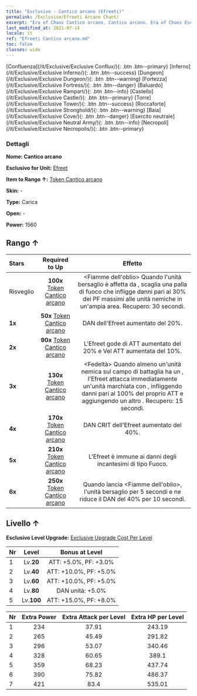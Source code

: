 ```yaml
---
title: "Esclusivo - Cantico arcano (Efreeti)"
permalink: /Exclusive/Efreeti Arcane Chant/
excerpt: "Era of Chaos Cantico arcano. Cantico arcano. Era of Chaos Esclusivo Cantico arcano. Efreet Esclusivo."
last_modified_at: 2021-07-14
locale: it
ref: "Efreeti Cantico arcano.md"
toc: false
classes: wide
---
```

 [Confluenza](/it/Exclusive/Exclusive Conflux/){: .btn .btn--primary} [Inferno](/it/Exclusive/Exclusive Inferno/){: .btn .btn--success} [Dungeon](/it/Exclusive/Exclusive Dungeon/){: .btn .btn--warning} [Fortezza](/it/Exclusive/Exclusive Fortress/){: .btn .btn--danger} [Baluardo](/it/Exclusive/Exclusive Rampart/){: .btn .btn--info} [Castello](/it/Exclusive/Exclusive Castle/){: .btn .btn--primary} [Torre](/it/Exclusive/Exclusive Tower/){: .btn .btn--success} [Roccaforte](/it/Exclusive/Exclusive Stronghold/){: .btn .btn--warning} [Baia](/it/Exclusive/Exclusive Cove/){: .btn .btn--danger} [Esercito neutrale](/it/Exclusive/Exclusive Neutral Army/){: .btn .btn--info} [Necropoli](/it/Exclusive/Exclusive Necropolis/){: .btn .btn--primary} 

### Dettagli
 **Nome: Cantico arcano** 

 **Esclusivo for Unit:** [Efreet](/it/units/Efreeti/) 

 **Item to Rango ↑:** [Token Cantico arcano](/ItemsIT/con_915/)

 **Skin:** -

 **Type:** Carica

 **Open:** -

 **Power:** 1560

## Rango ↑

  |     Stars    |  Required to Up | Effetto |
  |:-------------|:---------------:|:---------------:|
  |  Risveglio  | **100x** [Token Cantico arcano](/ItemsIT/con_915/) | <Fiamme dell'oblio> Quando l'unità bersaglio è affetta da <Combustione>, scaglia una palla di fuoco che infligge danni pari al 30% dei PF massimi alle unità nemiche in un'ampia area. Recupero: 30 secondi. |
  | **1x** <i class="fas fa-star"/> | **50x** [Token Cantico arcano](/ItemsIT/con_915/) | DAN dell'Efreet aumentato del 20%. |
  | **2x** <i class="fas fa-star"/> | **90x** [Token Cantico arcano](/ItemsIT/con_915/) | L'Efreet gode di ATT aumentato del 20% e Vel ATT aumentata del 10%. |
  | **3x** <i class="fas fa-star"/> | **130x** [Token Cantico arcano](/ItemsIT/con_915/) | <Fedeltà> Quando almeno un'unità nemica sul campo di battaglia ha un <Marchio infernale>, l'Efreet attacca immediatamente un'unità marchiata con <Fuoco infernale>, infliggendo danni pari al 100% del proprio ATT e aggiungendo un altro <Marchio infernale>. Recupero: 15 secondi. |
  | **4x** <i class="fas fa-star"/> | **170x** [Token Cantico arcano](/ItemsIT/con_915/) | DAN CRIT dell'Efreet aumentato del 40%. |
  | **5x** <i class="fas fa-star"/> | **210x** [Token Cantico arcano](/ItemsIT/con_915/) | L'Efreet è immune ai danni degli incantesimi di tipo Fuoco. |
  | **6x** <i class="fas fa-star"/> | **250x** [Token Cantico arcano](/ItemsIT/con_915/) | Quando lancia <Fiamme dell'oblio>, <stordisce> l'unità bersaglio per 5 secondi e ne riduce il DAN del 40% per 10 secondi. |


## Livello ↑
 **Esclusivo Level Upgrade:** [Exclusive Upgrade Cost Per Level](/Exclusive/ExclusiveUpgradeCostPerLevel/)

  |  Nr  |   Level  | Bonus at Level |
  |:-----|:--------:|:--------------:|
  | 1 | Lv.**20** | ATT: +5.0%, PF: +3.0% |
  | 2 | Lv.**40** | ATT: +10.0%, PF: +5.0% |
  | 3 | Lv.**60** | ATT: +10.0%, PF: +5.0% |
  | 4 | Lv.**80** | DAN unità: +5.0% |
  | 5 | Lv.**100** | ATT: +15.0%, PF: +8.0% |


  |  Nr  |  Extra Power | Extra Attack per Level | Extra HP per Level |
  |:-----|:--------:|:--------:|:--------:|
  | 1 | 234 | 37.91 | 243.19 |
  | 2 | 265 | 45.49 | 291.82 |
  | 3 | 296 | 53.07 | 340.46 |
  | 4 | 328 | 60.65 | 389.1 |
  | 5 | 359 | 68.23 | 437.74 |
  | 6 | 390 | 75.82 | 486.37 |
  | 7 | 421 | 83.4 | 535.01 |



